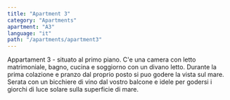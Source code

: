 ```yaml
---
title: "Apartment 3"
category: "Apartments"
apartment: "A3"
language: "it"
path: "/apartments/apartment3"
---
```


Appartament 3 - situato al primo piano. C'e una camera con letto matrimoniale, bagno, cucina e soggiorno con un divano letto. Durante la prima colazione e pranzo dal proprio posto si puo godere la vista sul mare. Serata con un bicchiere di vino dal vostro balcone e idele per godersi i giorchi di luce solare sulla superficie di mare.
